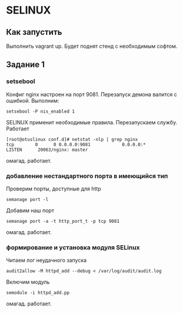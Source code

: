 # SELINUX
## Как запустить
Выполнить vagrant up. Будет поднят стенд с необходимым софтом.
## Задание 1
### setsebool
Конфиг nginx настроен на порт 9081. Перезапуск демона валится с ошибкой.
Выполним:
```
setsebool -P nis_enabled 1
```
SELINUX применит необходимые правила. Перезапускаем службу. Работает
```
[root@otuslinux conf.d]# netstat -nlp | grep nginx
tcp        0      0 0.0.0.0:9081            0.0.0.0:*               LISTEN      20063/nginx: master 
```
омагад. работает.
### добавление нестандартного порта в имеющийся тип
Проверим порты, доступные для http 
```
semanage port -l
```
Добавим наш порт
```
semanage port -a -t http_port_t -p tcp 9081
```
омагад. работает.
### формирование и установка модуля SELinux
Читаем лог неудачного запуска
```
audit2allow -M httpd_add --debug < /var/log/audit/audit.log
```
Включим модуль
```
semodule -i httpd_add.pp
```
омагад. работает.